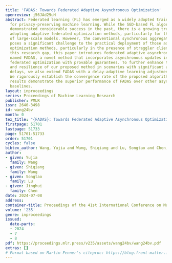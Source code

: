 ```yaml
---
title: 'FADAS: Towards Federated Adaptive Asynchronous Optimization'
openreview: j56JAd29uH
abstract: Federated learning (FL) has emerged as a widely adopted training paradigm
  for privacy-preserving machine learning. While the SGD-based FL algorithms have
  demonstrated considerable success in the past, there is a growing trend towards
  adopting adaptive federated optimization methods, particularly for the training
  of large-scale models. However, the conventional synchronous aggregation design
  poses a significant challenge to the practical deployment of those adaptive federated
  optimization methods, particularly in the presence of straggler clients. To fill
  this research gap, this paper introduces federated adaptive asynchronous optimization,
  named FADAS, a novel method that incorporates asynchronous updates into adaptive
  federated optimization with provable guarantees. To further enhance the efficiency
  and resilience of our proposed method in scenarios with significant asynchronous
  delays, we also extend FADAS with a delay-adaptive learning adjustment strategy.
  We rigorously establish the convergence rate of the proposed algorithms and empirical
  results demonstrate the superior performance of FADAS over other asynchronous FL
  baselines.
layout: inproceedings
series: Proceedings of Machine Learning Research
publisher: PMLR
issn: 2640-3498
id: wang24bv
month: 0
tex_title: "{FADAS}: Towards Federated Adaptive Asynchronous Optimization"
firstpage: 51701
lastpage: 51733
page: 51701-51733
order: 51701
cycles: false
bibtex_author: Wang, Yujia and Wang, Shiqiang and Lu, Songtao and Chen, Jinghui
author:
- given: Yujia
  family: Wang
- given: Shiqiang
  family: Wang
- given: Songtao
  family: Lu
- given: Jinghui
  family: Chen
date: 2024-07-08
address:
container-title: Proceedings of the 41st International Conference on Machine Learning
volume: '235'
genre: inproceedings
issued:
  date-parts:
  - 2024
  - 7
  - 8
pdf: https://proceedings.mlr.press/v235/assets/wang24bv/wang24bv.pdf
extras: []
# Format based on Martin Fenner's citeproc: https://blog.front-matter.io/posts/citeproc-yaml-for-bibliographies/
---
```

